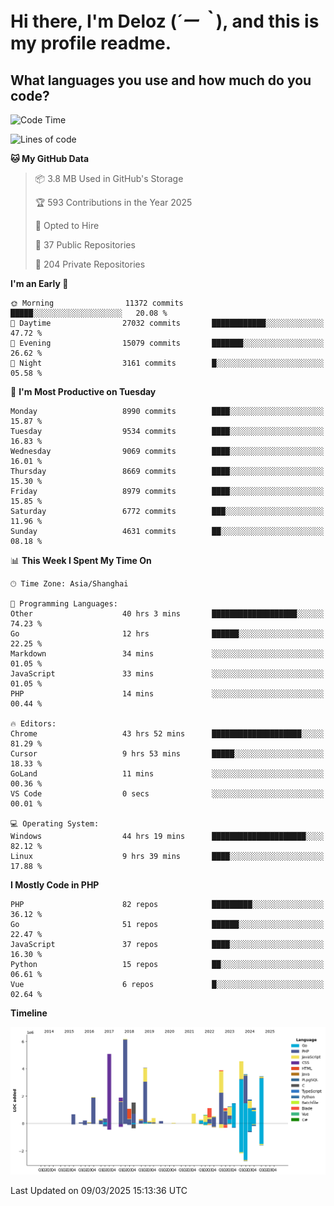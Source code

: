 # **Hi there, I'm Deloz (*´ー｀*), and this is my profile readme.**

## **What languages you use and how much do you code?**

<!--START_SECTION:waka-->
![Code Time](http://img.shields.io/badge/Code%20Time-5%2C860%20hrs%206%20mins-blue)

![Lines of code](https://img.shields.io/badge/From%20Hello%20World%20I%27ve%20Written-49.8%20million%20lines%20of%20code-blue)

**🐱 My GitHub Data** 

> 📦 3.8 MB Used in GitHub's Storage 
 > 
> 🏆 593 Contributions in the Year 2025
 > 
> 💼 Opted to Hire
 > 
> 📜 37 Public Repositories 
 > 
> 🔑 204 Private Repositories 
 > 
**I'm an Early 🐤** 

```text
🌞 Morning                11372 commits       █████░░░░░░░░░░░░░░░░░░░░   20.08 % 
🌆 Daytime                27032 commits       ████████████░░░░░░░░░░░░░   47.72 % 
🌃 Evening                15079 commits       ███████░░░░░░░░░░░░░░░░░░   26.62 % 
🌙 Night                  3161 commits        █░░░░░░░░░░░░░░░░░░░░░░░░   05.58 % 
```
📅 **I'm Most Productive on Tuesday** 

```text
Monday                   8990 commits        ████░░░░░░░░░░░░░░░░░░░░░   15.87 % 
Tuesday                  9534 commits        ████░░░░░░░░░░░░░░░░░░░░░   16.83 % 
Wednesday                9069 commits        ████░░░░░░░░░░░░░░░░░░░░░   16.01 % 
Thursday                 8669 commits        ████░░░░░░░░░░░░░░░░░░░░░   15.30 % 
Friday                   8979 commits        ████░░░░░░░░░░░░░░░░░░░░░   15.85 % 
Saturday                 6772 commits        ███░░░░░░░░░░░░░░░░░░░░░░   11.96 % 
Sunday                   4631 commits        ██░░░░░░░░░░░░░░░░░░░░░░░   08.18 % 
```


📊 **This Week I Spent My Time On** 

```text
🕑︎ Time Zone: Asia/Shanghai

💬 Programming Languages: 
Other                    40 hrs 3 mins       ███████████████████░░░░░░   74.23 % 
Go                       12 hrs              ██████░░░░░░░░░░░░░░░░░░░   22.25 % 
Markdown                 34 mins             ░░░░░░░░░░░░░░░░░░░░░░░░░   01.05 % 
JavaScript               33 mins             ░░░░░░░░░░░░░░░░░░░░░░░░░   01.05 % 
PHP                      14 mins             ░░░░░░░░░░░░░░░░░░░░░░░░░   00.44 % 

🔥 Editors: 
Chrome                   43 hrs 52 mins      ████████████████████░░░░░   81.29 % 
Cursor                   9 hrs 53 mins       █████░░░░░░░░░░░░░░░░░░░░   18.33 % 
GoLand                   11 mins             ░░░░░░░░░░░░░░░░░░░░░░░░░   00.36 % 
VS Code                  0 secs              ░░░░░░░░░░░░░░░░░░░░░░░░░   00.01 % 

💻 Operating System: 
Windows                  44 hrs 19 mins      █████████████████████░░░░   82.12 % 
Linux                    9 hrs 39 mins       ████░░░░░░░░░░░░░░░░░░░░░   17.88 % 
```

**I Mostly Code in PHP** 

```text
PHP                      82 repos            █████████░░░░░░░░░░░░░░░░   36.12 % 
Go                       51 repos            ██████░░░░░░░░░░░░░░░░░░░   22.47 % 
JavaScript               37 repos            ████░░░░░░░░░░░░░░░░░░░░░   16.30 % 
Python                   15 repos            ██░░░░░░░░░░░░░░░░░░░░░░░   06.61 % 
Vue                      6 repos             █░░░░░░░░░░░░░░░░░░░░░░░░   02.64 % 
```



**Timeline**

![Lines of Code chart](https://raw.githubusercontent.com/deloz/deloz/main/assets/bar_graph.png)


 Last Updated on 09/03/2025 15:13:36 UTC
<!--END_SECTION:waka-->
